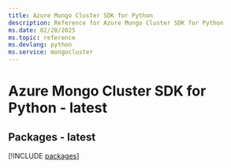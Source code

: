 ```yaml
---
title: Azure Mongo Cluster SDK for Python
description: Reference for Azure Mongo Cluster SDK for Python
ms.date: 02/28/2025
ms.topic: reference
ms.devlang: python
ms.service: mongocluster
---
```

# Azure Mongo Cluster SDK for Python - latest
## Packages - latest
[!INCLUDE [packages](mongo-cluster-index.md)]